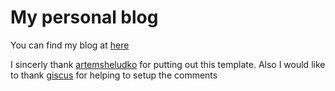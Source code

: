 # My personal blog

You can find my blog at [here](https://sivaranjith.github.io/blog/)

I sincerly thank [artemsheludko](https://github.com/artemsheludko) for putting out this template. Also I would like to thank [giscus](https://github.com/laymonage/giscus) for helping to setup the comments